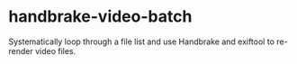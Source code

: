 # handbrake-video-batch
Systematically loop through a file list and use Handbrake and exiftool to re-render video files.
